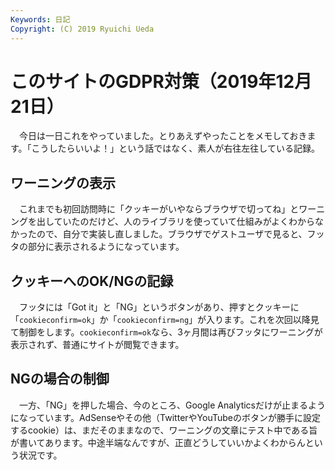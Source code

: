 ```yaml
---
Keywords: 日記
Copyright: (C) 2019 Ryuichi Ueda
---
```


# このサイトのGDPR対策（2019年12月21日） 


　今日は一日これをやっていました。とりあえずやったことをメモしておきます。「こうしたらいいよ！」という話ではなく、素人が右往左往している記録。


## ワーニングの表示

　これまでも初回訪問時に「クッキーがいやならブラウザで切ってね」とワーニングを出していたのだけど、人のライブラリを使っていて仕組みがよくわからなかったので、自分で実装し直しました。ブラウザでゲストユーザで見ると、フッタの部分に表示されるようになっています。

## クッキーへのOK/NGの記録

　フッタには「Got it」と「NG」というボタンがあり、押すとクッキーに「`cookieconfirm=ok`」か「`cookieconfirm=ng`」が入ります。これを次回以降見て制御をします。`cookieconfirm=ok`なら、3ヶ月間は再びフッタにワーニングが表示されず、普通にサイトが閲覧できます。

## NGの場合の制御

　一方、「NG」を押した場合、今のところ、Google Analyticsだけが止まるようになっています。AdSenseやその他（TwitterやYouTubeのボタンが勝手に設定するcookie）は、まだそのままなので、ワーニングの文章にテスト中である旨が書いてあります。中途半端なんですが、正直どうしていいかよくわからんという状況です。
